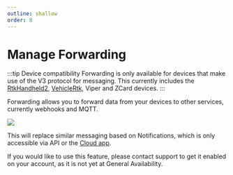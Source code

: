 ```yaml
---
outline: shallow
order: 8
---
```

# Manage Forwarding

:::tip Device compatibility
Forwarding is only available for devices that make use of the V3 protocol for messaging.
This currently includes the [RtkHandheld2](/devices/rtk/handheld/), [VehicleRtk](/devices/rtk/vehicle), Viper and ZCard devices.
:::

Forwarding allows you to forward data from your devices to other services, currently webhooks and MQTT.

![](https://upload.r2.lb.chasm.cloud/2025/10/imgur/zkPvShs.png)

This will replace similar messaging based on Notifications, which is only accessible via API or the [Cloud app](/apps/cloud/account/notifications).

If you would like to use this feature, please contact support to get it enabled on your account, as it is not yet at General Availability.
